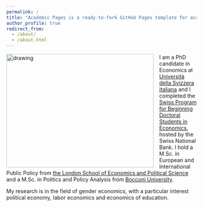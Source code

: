 ```yaml
---
permalink: /
title: "Academic Pages is a ready-to-fork GitHub Pages template for academic personal websites"
author_profile: true
redirect_from: 
  - /about/
  - /about.html
---
```

<img src="/images/AldaMarchese.png" alt="drawing" width="390" height="300" style="float: left; padding-right:15px"/>  

I am a PhD candidate in Economics at [Università della Svizzera italiana](https://idep.usi.ch) and I completed the [Swiss Program for Beginning Doctoral Students in Economics](https://szgerzensee.ch), hosted by the Swiss National Bank. I hold a M.Sc. in European and International Public Policy from [the London School of Economics and Political Science](https://www.lse.ac.uk) and a M.Sc. in Politics and Policy Analysis from [Bocconi University](https://www.unibocconi.it/en).

My research is in the field of gender economics, with a particular interest political economy, labor economics and economics of education.  <br>
<br>
